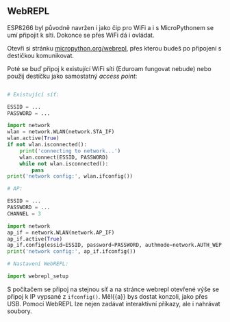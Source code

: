 ## WebREPL

ESP8266 byl původně navržen i jako čip pro WiFi a i s MicroPythonem se umí připojit k síti.
Dokonce se přes WiFi dá i ovládat.

Otevři si stránku [micropython.org/webrepl](http://micropython.org/webrepl/),
přes kterou budeš po připojení s destičkou komunikovat.

Poté se buď připoj k existující WiFi síti (Eduroam fungovat nebude) nebo
použij destičku jako samostatný *access point*:

```python

# Existující síť:

ESSID = ...
PASSWORD = ...

import network
wlan = network.WLAN(network.STA_IF)
wlan.active(True)
if not wlan.isconnected():
    print('connecting to network...')
    wlan.connect(ESSID, PASSWORD)
    while not wlan.isconnected():
        pass
print('network config:', wlan.ifconfig())

# AP:

ESSID = ...
PASSWORD = ...
CHANNEL = 3

import network
ap_if = network.WLAN(network.AP_IF)
ap_if.active(True)
ap_if.config(essid=ESSID, password=PASSWORD, authmode=network.AUTH_WEP, channel=CHANNEL)
print('network config:', ap_if.ifconfig())

# Nastavení WebREPL:

import webrepl_setup
```

S počítačem se připoj na stejnou síť a na stránce webrepl otevřené výše
se připoj k IP vypsané z `ifconfig()`. Měl{{a}} bys dostat konzoli, jako přes
USB. Pomocí WebREPL lze nejen zadávat interaktivní příkazy, ale i nahrávat
soubory.
